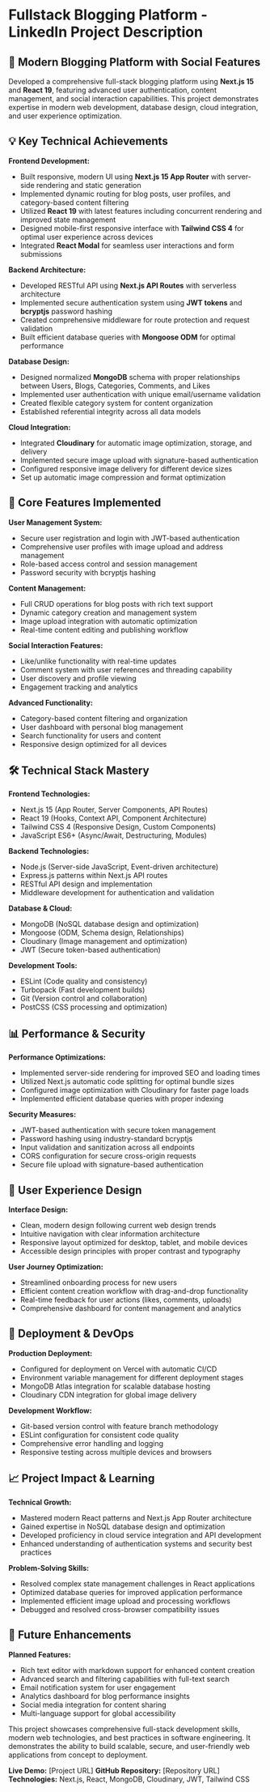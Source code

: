 # Fullstack Blogging Platform - LinkedIn Project Description

## 🚀 Modern Blogging Platform with Social Features

Developed a comprehensive full-stack blogging platform using **Next.js 15** and **React 19**, featuring advanced user authentication, content management, and social interaction capabilities. This project demonstrates expertise in modern web development, database design, cloud integration, and user experience optimization.

## 💡 Key Technical Achievements

**Frontend Development:**
- Built responsive, modern UI using **Next.js 15 App Router** with server-side rendering and static generation
- Implemented dynamic routing for blog posts, user profiles, and category-based content filtering
- Utilized **React 19** with latest features including concurrent rendering and improved state management
- Designed mobile-first responsive interface with **Tailwind CSS 4** for optimal user experience across devices
- Integrated **React Modal** for seamless user interactions and form submissions

**Backend Architecture:**
- Developed RESTful API using **Next.js API Routes** with serverless architecture
- Implemented secure authentication system using **JWT tokens** and **bcryptjs** password hashing
- Created comprehensive middleware for route protection and request validation
- Built efficient database queries with **Mongoose ODM** for optimal performance

**Database Design:**
- Designed normalized **MongoDB** schema with proper relationships between Users, Blogs, Categories, Comments, and Likes
- Implemented user authentication with unique email/username validation
- Created flexible category system for content organization
- Established referential integrity across all data models

**Cloud Integration:**
- Integrated **Cloudinary** for automatic image optimization, storage, and delivery
- Implemented secure image upload with signature-based authentication
- Configured responsive image delivery for different device sizes
- Set up automatic image compression and format optimization

## 🎯 Core Features Implemented

**User Management System:**
- Secure user registration and login with JWT-based authentication
- Comprehensive user profiles with image upload and address management
- Role-based access control and session management
- Password security with bcryptjs hashing

**Content Management:**
- Full CRUD operations for blog posts with rich text support
- Dynamic category creation and management system
- Image upload integration with automatic optimization
- Real-time content editing and publishing workflow

**Social Interaction Features:**
- Like/unlike functionality with real-time updates
- Comment system with user references and threading capability
- User discovery and profile viewing
- Engagement tracking and analytics

**Advanced Functionality:**
- Category-based content filtering and organization
- User dashboard with personal blog management
- Search functionality for users and content
- Responsive design optimized for all devices

## 🛠️ Technical Stack Mastery

**Frontend Technologies:**
- Next.js 15 (App Router, Server Components, API Routes)
- React 19 (Hooks, Context API, Component Architecture)
- Tailwind CSS 4 (Responsive Design, Custom Components)
- JavaScript ES6+ (Async/Await, Destructuring, Modules)

**Backend Technologies:**
- Node.js (Server-side JavaScript, Event-driven architecture)
- Express.js patterns within Next.js API routes
- RESTful API design and implementation
- Middleware development for authentication and validation

**Database & Cloud:**
- MongoDB (NoSQL database design and optimization)
- Mongoose (ODM, Schema design, Relationships)
- Cloudinary (Image management and optimization)
- JWT (Secure token-based authentication)

**Development Tools:**
- ESLint (Code quality and consistency)
- Turbopack (Fast development builds)
- Git (Version control and collaboration)
- PostCSS (CSS processing and optimization)

## 📊 Performance & Security

**Performance Optimizations:**
- Implemented server-side rendering for improved SEO and loading times
- Utilized Next.js automatic code splitting for optimal bundle sizes
- Configured image optimization with Cloudinary for faster page loads
- Implemented efficient database queries with proper indexing

**Security Measures:**
- JWT-based authentication with secure token management
- Password hashing using industry-standard bcryptjs
- Input validation and sanitization across all endpoints
- CORS configuration for secure cross-origin requests
- Secure file upload with signature-based authentication

## 🎨 User Experience Design

**Interface Design:**
- Clean, modern design following current web design trends
- Intuitive navigation with clear information architecture
- Responsive layout optimized for desktop, tablet, and mobile devices
- Accessible design principles with proper contrast and typography

**User Journey Optimization:**
- Streamlined onboarding process for new users
- Efficient content creation workflow with drag-and-drop functionality
- Real-time feedback for user actions (likes, comments, uploads)
- Comprehensive dashboard for content management and analytics

## 🚀 Deployment & DevOps

**Production Deployment:**
- Configured for deployment on Vercel with automatic CI/CD
- Environment variable management for different deployment stages
- MongoDB Atlas integration for scalable database hosting
- Cloudinary CDN integration for global image delivery

**Development Workflow:**
- Git-based version control with feature branch methodology
- ESLint configuration for consistent code quality
- Comprehensive error handling and logging
- Responsive testing across multiple devices and browsers

## 📈 Project Impact & Learning

**Technical Growth:**
- Mastered modern React patterns and Next.js App Router architecture
- Gained expertise in NoSQL database design and optimization
- Developed proficiency in cloud service integration and API development
- Enhanced understanding of authentication systems and security best practices

**Problem-Solving Skills:**
- Resolved complex state management challenges in React applications
- Optimized database queries for improved application performance
- Implemented efficient image upload and processing workflows
- Debugged and resolved cross-browser compatibility issues

## 🔮 Future Enhancements

**Planned Features:**
- Rich text editor with markdown support for enhanced content creation
- Advanced search and filtering capabilities with full-text search
- Email notification system for user engagement
- Analytics dashboard for blog performance insights
- Social media integration for content sharing
- Multi-language support for global accessibility

This project showcases comprehensive full-stack development skills, modern web technologies, and best practices in software engineering. It demonstrates the ability to build scalable, secure, and user-friendly web applications from concept to deployment.

**Live Demo:** [Project URL]
**GitHub Repository:** [Repository URL]
**Technologies:** Next.js, React, MongoDB, Cloudinary, JWT, Tailwind CSS